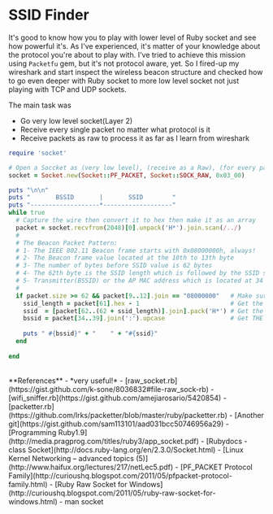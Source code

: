 # SSID Finder

It's good to know how you to play with lower level of Ruby socket and see how powerful it's. As I've experienced, it's matter of your knowledge about the protocol you're about to play with. I've tried to achieve this mission using `Packetfu` gem, but it's not protocol aware, yet. So I fired-up my wireshark and start inspect the wireless beacon structure and checked how to go even deeper with Ruby socket to more low level socket not just playing with TCP and UDP sockets. 

The main task was 
- Go very low level socket(Layer 2)
- Receive every single packet no matter what protocol is it
- Receive packets as raw to process it as far as I learn from wireshark 



```ruby
require 'socket'

# Open a Soccket as (very low level), (receive as a Raw), (for every packet)
socket = Socket.new(Socket::PF_PACKET, Socket::SOCK_RAW, 0x03_00)

puts "\n\n"
puts "       BSSID       |       SSID        "  
puts "-------------------*-------------------"
while true
  # Capture the wire then convert it to hex then make it as an array
  packet = socket.recvfrom(2048)[0].unpack('H*').join.scan(/../)
  #
  # The Beacon Packet Pattern:
  # 1- The IEEE 802.11 Beacon frame starts with 0x08000000h, always!
  # 2- The Beacon frame value located at the 10th to 13th byte
  # 3- The number of bytes before SSID value is 62 bytes
  # 4- The 62th byte is the SSID length which is followed by the SSID string
  # 5- Transmitter(BSSID) or the AP MAC address which is located at 34 to 39 bytes 
  #
  if packet.size >= 62 && packet[9..12].join == "08000000"   # Make sure it's a Beacon frame
    ssid_length = packet[61].hex - 1                         # Get the SSID's length
    ssid  = [packet[62..(62 + ssid_length)].join].pack('H*') # Get the SSID 
    bssid = packet[34..39].join(':').upcase                  # Get THE BSSID
    
    puts " #{bssid}" + "    " + "#{ssid}"
  end
  
end
```

<br>
**References** - *very useful!*
- [raw_socket.rb](https://gist.github.com/k-sone/8036832#file-raw_sock-rb)
- [wifi_sniffer.rb](https://gist.github.com/amejiarosario/5420854)
- [packetter.rb](https://github.com/lrks/packetter/blob/master/ruby/packetter.rb)
- [Another git](https://gist.github.com/sam113101/aad031bcc50746956a29)
- [Programming Ruby1.9](http://media.pragprog.com/titles/ruby3/app_socket.pdf)
- [Rubydocs - class Socket](http://docs.ruby-lang.org/en/2.3.0/Socket.html)
- [Linux Kernel Networking – advanced topics (5)](http://www.haifux.org/lectures/217/netLec5.pdf)
- [PF_PACKET Protocol Family](http://curioushq.blogspot.com/2011/05/pfpacket-protocol-family.html)
- [Ruby Raw Socket for Windows](http://curioushq.blogspot.com/2011/05/ruby-raw-socket-for-windows.html)
- man socket